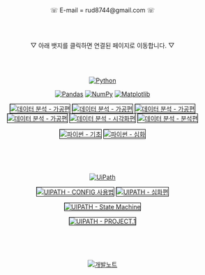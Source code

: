 <p align="center">
    <a> ☏ E-mail = rud8744@gmail.com ☏ </a>
</p>

<br>
<br>

<p align="center">
    <a> ▽ 아래 뱃지를 클릭하면 연결된 페이지로 이동합니다. ▽ </a>
</p>

<br>
<br>

<p align="center">
    <a href="https://www.python.org/"><img src="https://img.shields.io/badge/Python-blue.svg?logo=python&logoColor=white&style=for-the-badge" alt="Python"></a>
</p>

<p align="center">
    <a href="https://pandas.pydata.org/"><img src="https://img.shields.io/badge/pandas-blue.svg?logo=pandas&logoColor=white&style=for-the-badge" alt="Pandas"></a>
    <a href="https://numpy.org/"><img src="https://img.shields.io/badge/numpy-blue.svg?logo=numpy&logoColor=white&style=for-the-badge" alt="NumPy"></a>
    <a href="https://matplotlib.org/"><img src="https://img.shields.io/badge/matplotlib-blue.svg?logo=matplotlib&logoColor=white&style=for-the-badge" alt="Matplotlib"></a>

<p align="center">
    <a href="https://rud8744.tistory.com/3"><img src="https://img.shields.io/badge/데이터 분석 가공편.svg?style=for-the-badge" alt="데이터 분석 - 가공편" style="border: 1px solid black;"></a>
    <a href="https://rud8744.tistory.com/3"><img src="https://img.shields.io/badge/데이터 분석 가공편-525252.svg?style=for-the-badge" alt="데이터 분석 - 가공편" style="border: 1px solid black;"></a>
    <a href="https://rud8744.tistory.com/3"><img src="https://img.shields.io/badge/데이터 분석 가공편-blue.svg?style=for-the-badge" alt="데이터 분석 - 가공편" style="border: 1px solid black;"></a>
    <a href="https://rud8744.tistory.com/3"><img src="https://img.shields.io/badge/데이터 분석 - 가공편-blue.svg?style=for-the-badge" alt="데이터 분석 - 가공편" style="border: 1px solid black;"></a>
    <a href="https://rud8744.tistory.com/4"><img src="https://img.shields.io/badge/데이터 분석 - 시각화편-blue.svg?style=for-the-badge" alt="데이터 분석 - 시각화편" style="border: 1px solid black;"></a>
    <a href="https://rud8744.tistory.com/5"><img src="https://img.shields.io/badge/데이터 분석 - 분석편-blue.svg?style=for-the-badge" alt="데이터 분석 - 분석편" style="border: 1px solid black;"></a>
</p>

<p align="center">
    <a href="https://github.com/rud8744/alpaco/tree/main/%EA%B8%B0%EC%B4%88%ED%95%99%EC%8A%B5"><img src="https://img.shields.io/badge/파이썬 - 기초-blue.svg?style=for-the-badge" alt="파이썬 - 기초" style="border: 1px solid black;"></a>
    <a href="https://github.com/rud8744/alpaco/tree/main/%EB%B3%B5%EC%8A%B5%EC%99%84%EB%A3%8C"><img src="https://img.shields.io/badge/파이썬 - 심화-blue.svg?style=for-the-badge" alt="파이썬 - 심화" style="border: 1px solid black;"></a>
</p>
<br>
<br>
<br>

<p align="center">
    <a href="https://www.uipath.com/"><img src="https://img.shields.io/badge/UiPath-orange.svg?logo=uipath&logoColor=white&style=for-the-badge" alt="UiPath"></a>
</p>

<p align="center">
    <a href="https://rud8744.tistory.com/7"><img src="https://img.shields.io/badge/UIPATH - CONFIG 사용법-orange.svg?style=for-the-badge" alt="UIPATH - CONFIG 사용법" style="border: 1px solid black;"></a>
    <a href="https://rud8744.tistory.com/8"><img src="https://img.shields.io/badge/UIPATH - 심화편-orange.svg?style=for-the-badge" alt="UIPATH - 심화편" style="border: 1px solid black;"></a>
</p>

<p align="center">
    <a href="https://rud8744.tistory.com/10"><img src="https://img.shields.io/badge/UIPATH - State Machine-orange.svg?style=for-the-badge" alt="UIPATH - State Machine" style="border: 1px solid black;"></a>
</p>

<p align="center">
    <a href="https://rud8744.tistory.com/9"><img src="https://img.shields.io/badge/UIPATH - PROJECT.1-orange.svg?style=for-the-badge" alt="UIPATH - PROJECT.1" style="border: 1px solid black;"></a>
</p>

<br>
<br>
<br>

<p align="center">
    <a href="https://rud8744.tistory.com/6"><img src="https://img.shields.io/badge/개발노트-ffffff.svg?style=for-the-badge" alt="개발노트"></a>
</p>



<!--
**rud8744/rud8744** is a ✨ _special_ ✨ repository because its `README.md` (this file) appears on your GitHub profile.

Here are some ideas to get you started:

- 🔭 I’m currently working on ...
- 🌱 I’m currently learning ...
- 👯 I’m looking to collaborate on ...
- 🤔 I’m looking for help with ...
- 💬 Ask me about ...
- 📫 How to reach me: ...
- 😄 Pronouns: ...
- ⚡ Fun fact: ...
-->
